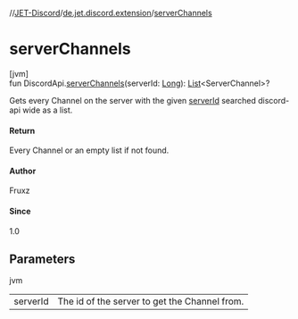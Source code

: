//[JET-Discord](../../index.md)/[de.jet.discord.extension](index.md)/[serverChannels](server-channels.md)

# serverChannels

[jvm]\
fun DiscordApi.[serverChannels](server-channels.md)(serverId: [Long](https://kotlinlang.org/api/latest/jvm/stdlib/kotlin/-long/index.html)): [List](https://kotlinlang.org/api/latest/jvm/stdlib/kotlin.collections/-list/index.html)&lt;ServerChannel&gt;?

Gets every Channel on the server with the given [serverId](server-channels.md) searched discord-api wide as a list.

#### Return

Every Channel or an empty list if not found.

#### Author

Fruxz

#### Since

1.0

## Parameters

jvm

| | |
|---|---|
| serverId | The id of the server to get the Channel from. |

